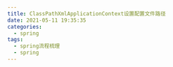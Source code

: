 ```yaml
---
title: ClassPathXmlApplicationContext设置配置文件路径
date: 2021-05-11 19:35:35
categories:
  - spring
tags:
  - spring流程梳理
  - spring
---
```


